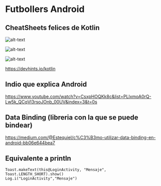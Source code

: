 # Futbollers Android


## CheatSheets felices de Kotlin
![alt-text](https://miro.medium.com/max/2000/1*6g2SlQkOWnR1JSekh5NCFQ.png)

![alt-text](https://miro.medium.com/max/2000/1*1dgYmYdEZ61jYW0VdLrXRA.png)

![alt-text](https://miro.medium.com/max/2000/1*QSy_gNHyhHNpcGDmR1II-A.png)

https://devhints.io/kotlin

## Indio que explica Android
https://www.youtube.com/watch?v=CsxpHOQKk8c&list=PLlxmoA0rQ-Lw5k_QCqVl3rsoJOnb_00UV&index=3&t=0s

## Data Binding (libreria con la que se puede bindear)

https://medium.com/@Estequiel/c%C3%B3mo-utilizar-data-binding-en-android-bb06e644bea7

## Equivalente a println
```
Toast.makeText(this@LoginActivity, "Mensaje", Toast.LENGTH_SHORT).show()
Log.i("LoginActivity","Mensaje")
```